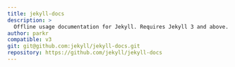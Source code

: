 ```yaml
---
title: jekyll-docs
description: >
  Offline usage documentation for Jekyll. Requires Jekyll 3 and above.
author: parkr
compatible: v3
git: git@github.com:jekyll/jekyll-docs.git
repository: https://github.com/jekyll/jekyll-docs
---
```

